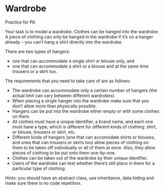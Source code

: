# Wardrobe
Practice for PA

Your task is to model a wardrobe. 
Clothes can be hanged into the wardrobe. 
A piece of clothing can only be hanged in the wardrobe if it’s on a hanger already – you can’t hang a shirt directly into the wardrobe. 

There are two types of hangers: 
- one that can accommodate a single shirt or blouse only, and 
- one that can accommodate a shirt or a blouse and at the same time trousers or a skirt too.

The requirements that you need to take care of are as follows:

- The wardrobe can accommodate only a certain number of hangers (the actual limit can vary between different wardrobes).
- When placing a single hanger into the wardrobe make sure that you don’t allow more than physically possible.
- Hangers can be put into the wardrobe either empty or with some clothes on them.
- All clothes must have a unique identifier, a brand name, and each one must have a type, which is different for different kinds of clothing: shirt, or blouse, trousers or skirt, etc.
- Different kinds of hangers (one that can accomodate shirts or blouses, and ones that can trousers or skirts too) 
  allow pieces of clothing on them to be taken off individually or all of them at once. 
  Also, they allow pieces of clothing to be put onto them one-by-one.
- Clothes can be taken out of the wardrobe by their unique identifier.
- Users of the wardrobe can test whether there’s still place in there for a particular type of clothing.

Hints: you should have an abstract class, use inheritance, data hiding and make sure there is no code repetition.
